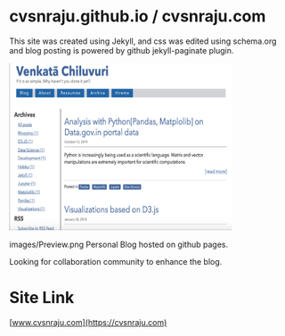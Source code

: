 # cvsnraju.github.io / cvsnraju.com

This site was created using Jekyll, and css was edited using schema.org and blog posting is powered by github jekyll-paginate plugin.

<img src="https://github.com/cvsnraju/cvsnraju.github.io/blob/master/images/Preview.png" width="400" height="300">

images/Preview.png
Personal Blog hosted on github pages.

Looking for collaboration community to enhance the blog.

# Site Link

[www.cvsnraju.com](https://cvsnraju.com)
